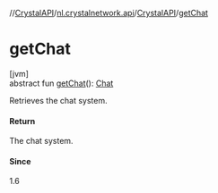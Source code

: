 //[CrystalAPI](../../../index.md)/[nl.crystalnetwork.api](../index.md)/[CrystalAPI](index.md)/[getChat](get-chat.md)

# getChat

[jvm]\
abstract fun [getChat](get-chat.md)(): [Chat](../-chat/index.md)

Retrieves the chat system.

#### Return

The chat system.

#### Since

1.6
